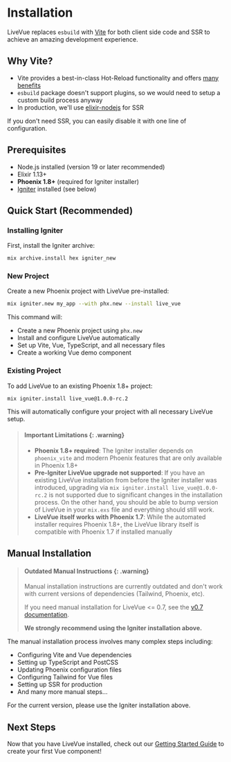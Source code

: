 # Installation

LiveVue replaces `esbuild` with [Vite](https://vitejs.dev/) for both client side code and SSR to achieve an amazing development experience.

## Why Vite?

- Vite provides a best-in-class Hot-Reload functionality and offers [many benefits](https://vitejs.dev/guide/why#why-vite)
- `esbuild` package doesn't support plugins, so we would need to setup a custom build process anyway
- In production, we'll use [elixir-nodejs](https://github.com/revelrylabs/elixir-nodejs) for SSR

If you don't need SSR, you can easily disable it with one line of configuration.

## Prerequisites

- Node.js installed (version 19 or later recommended)
- Elixir 1.13+
- **Phoenix 1.8+** (required for Igniter installer)
- [Igniter](https://hexdocs.pm/igniter/) installed (see below)

## Quick Start (Recommended)

### Installing Igniter

First, install the Igniter archive:

```bash
mix archive.install hex igniter_new
```

### New Project

Create a new Phoenix project with LiveVue pre-installed:

```bash
mix igniter.new my_app --with phx.new --install live_vue
```

This command will:
- Create a new Phoenix project using `phx.new`
- Install and configure LiveVue automatically
- Set up Vite, Vue, TypeScript, and all necessary files
- Create a working Vue demo component

### Existing Project

To add LiveVue to an existing Phoenix 1.8+ project:

```bash
mix igniter.install live_vue@1.0.0-rc.2
```

This will automatically configure your project with all necessary LiveVue setup.

> #### Important Limitations {: .warning}
>
> - **Phoenix 1.8+ required**: The Igniter installer depends on `phoenix_vite` and modern Phoenix features that are only available in Phoenix 1.8+
> - **Pre-Igniter LiveVue upgrade not supported**: If you have an existing LiveVue installation from before the Igniter installer was introduced, upgrading via `mix igniter.install live_vue@1.0.0-rc.2` is not supported due to significant changes in the installation process. On the other hand, you should be able to bump version of LiveVue in your `mix.exs` file and everything should still work.
> - **LiveVue itself works with Phoenix 1.7**: While the automated installer requires Phoenix 1.8+, the LiveVue library itself is compatible with Phoenix 1.7 if installed manually

## Manual Installation

> #### Outdated Manual Instructions {: .warning}
>
> Manual installation instructions are currently outdated and don't work with current versions of dependencies (Tailwind, Phoenix, etc).
>
> If you need manual installation for LiveVue <= 0.7, see the [v0.7 documentation](https://hexdocs.pm/live_vue/0.7.3/installation.html).
>
> **We strongly recommend using the Igniter installation above.**

The manual installation process involves many complex steps including:
- Configuring Vite and Vue dependencies
- Setting up TypeScript and PostCSS
- Updating Phoenix configuration files
- Configuring Tailwind for Vue files
- Setting up SSR for production
- And many more manual steps...

For the current version, please use the Igniter installation above.

## Next Steps

Now that you have LiveVue installed, check out our [Getting Started Guide](getting_started.md) to create your first Vue component!